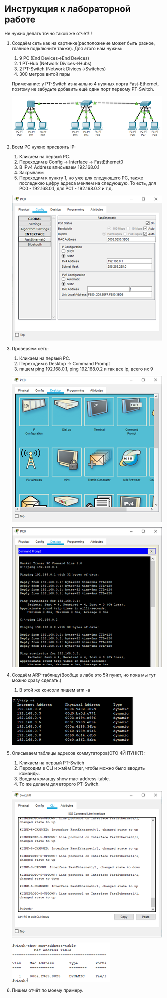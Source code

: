 # Инструкция к лабораторной работе
Не нужно делать точно такой же отчёт!!! 

1. Создаём сеть как на картинке(расположение может быть разное, главное подключите также). Для этого нам нужны:
    1. 9 PC (End Devices->End Devices)
    2. 1 PT-Hub (Network Divices->Hubs)
    3. 2 PT-Switch (Network Divices->Switches)
    4. 300 метров витой пары
    
    Примечание: у PT-Switch изначально 4 нужных порта Fast-Ethernet, поэтому не забудьте добавить ещё один порт первому PT-Switch.

    ![Сеть](https://github.com/AlexHoz/MP-301/blob/master/Сети%20ЭВМ/Скриншоты/Lab_1/1.png)

2. Всем PC нужно присвоить IP:
    1. Кликаем на первый PC.
    2. Переходим в Config -> Interface -> FastEthernet0
    3. В IPv4 Address вписываем 192.168.0.1
    4. Закрываем
    5. Переходим к пункту 1, но уже для следующего PC, также последнюю цифру адреса меняем на следующую.
    То есть, для PC0 - 192.168.0.1, для PC1 - 192.168.0.2 и т.д.

    ![IP](https://github.com/AlexHoz/MP-301/blob/master/Сети%20ЭВМ/Скриншоты/Lab_1/2.png)

3. Проверяем сеть:
    1. Кликаем на первый PC.
    2. Переходим в Desktop -> Command Prompt
    3. пишем ping 192.168.0.1, ping 192.168.0.2 и так все ip, всего их 9

    ![ping](https://github.com/AlexHoz/MP-301/blob/master/Сети%20ЭВМ/Скриншоты/Lab_1/3.png)

    ![ping](https://github.com/AlexHoz/MP-301/blob/master/Сети%20ЭВМ/Скриншоты/Lab_1/4.png)

4. Создаём ARP-таблицу(Вообще в лабе это 5й пункт, но пока мы тут можно сразу сделать.)
    1. В этой же консоли пишем arm -a

    ![arm](https://github.com/AlexHoz/MP-301/blob/master/Сети%20ЭВМ/Скриншоты/Lab_1/5.png)

5. Описываем таблицы адресов коммутаторов(ЭТО 4Й ПУНКТ):
    1. Кликаем на первый PT-Switch
    2. Перходим в CLI и жмём Enter, чтобы можно было вводить команды.
    3. Вводим команду show mac-address-table.
    4. То же делаем для второго PT-Switch.

    ![Switch](https://github.com/AlexHoz/MP-301/blob/master/Сети%20ЭВМ/Скриншоты/Lab_1/6.png)
    
    ![Switch](https://github.com/AlexHoz/MP-301/blob/master/Сети%20ЭВМ/Скриншоты/Lab_1/7.png)

6. Пишем отчёт по моему примеру.
